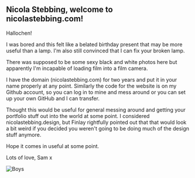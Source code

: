 ## Nicola Stebbing, welcome to nicolastebbing.com!

Hallochen!

I was bored and this felt like a belated birthday present that may be more useful than a lamp. I'm also still convinced that I can fix your broken lamp.

There was supposed to be some sexy black and white photos here but apparently I'm incapable of loading film into a film camera.

I have the domain (nicolastebbing.com) for two years and put it in your name properly at any point. Similarly the code for the website is on my Github account, so you can log in to mine and mess around or you can set up your own GitHub and I can transfer.

Thought this would be useful for general messing around and getting your portfolio stuff out into the world at some point. I considered nicolastebbing.design, but Finlay rightfully pointed out that that would look a bit weird if you decided you weren't going to be doing much of the design stuff anymore. 

Hope it comes in useful at some point.

Lots of love,
Sam x

![Boys](IMG_20200613_19144.jpg)
